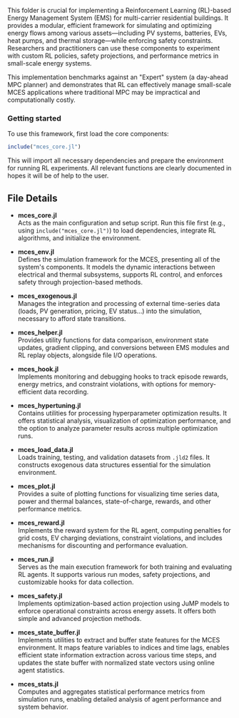 This folder is crucial for implementing a Reinforcement Learning (RL)-based Energy Management System (EMS) for multi-carrier residential buildings. It provides a modular, efficient framework for simulating and optimizing energy flows among various assets—including PV systems, batteries, EVs, heat pumps, and thermal storage—while enforcing safety constraints. Researchers and practitioners can use these components to experiment with custom RL policies, safety projections, and performance metrics in small-scale energy systems.

This implementation benchmarks against an "Expert" system (a day-ahead MPC planner) and demonstrates that RL can effectively manage small-scale MCES applications where traditional MPC may be impractical and computationally costly.

### Getting started

To use this framework, first load the core components:

```julia
include("mces_core.jl")
```

This will import all necessary dependencies and prepare the environment for running RL experiments. All relevant functions are clearly documented in hopes it will be of help to the user. 


## File Details

- **mces_core.jl**  
  Acts as the main configuration and setup script. Run this file first (e.g., using `include("mces_core.jl")`) to load dependencies, integrate RL algorithms, and initialize the environment.

- **mces_env.jl**  
  Defines the simulation framework for the MCES, presenting all of the system's components. It models the dynamic interactions between electrical and thermal subsystems, supports RL control, and enforces safety through projection-based methods.

- **mces_exogenous.jl**  
  Manages the integration and processing of external time-series data (loads, PV generation, pricing, EV status...) into the simulation, necessary to afford state transitions.

- **mces_helper.jl**  
  Provides utility functions for data comparison, environment state updates, gradient clipping, and conversions between EMS modules and RL replay objects, alongside file I/O operations.

- **mces_hook.jl**  
  Implements monitoring and debugging hooks to track episode rewards, energy metrics, and constraint violations, with options for memory-efficient data recording.

- **mces_hypertuning.jl**  
  Contains utilities for processing hyperparameter optimization results. It offers statistical analysis, visualization of optimization performance, and the option to analyze parameter results across multiple optimization runs.

- **mces_load_data.jl**  
  Loads training, testing, and validation datasets from `.jld2` files. It constructs exogenous data structures essential for the simulation environment.

- **mces_plot.jl**  
  Provides a suite of plotting functions for visualizing time series data, power and thermal balances, state-of-charge, rewards, and other performance metrics.

- **mces_reward.jl**  
  Implements the reward system for the RL agent, computing penalties for grid costs, EV charging deviations, constraint violations, and includes mechanisms for discounting and performance evaluation.

- **mces_run.jl**  
  Serves as the main execution framework for both training and evaluating RL agents. It supports various run modes, safety projections, and customizable hooks for data collection.

- **mces_safety.jl**  
  Implements optimization-based action projection using JuMP models to enforce operational constraints across energy assets. It offers both simple and advanced projection methods.

- **mces_state_buffer.jl**  
    Implements utilities to extract and buffer state features for the MCES environment. It maps feature variables to indices and time lags, enables efficient state information extraction across various time steps, and updates the state buffer with normalized state vectors using online agent statistics.

- **mces_stats.jl**  
  Computes and aggregates statistical performance metrics from simulation runs, enabling detailed analysis of agent performance and system behavior.
